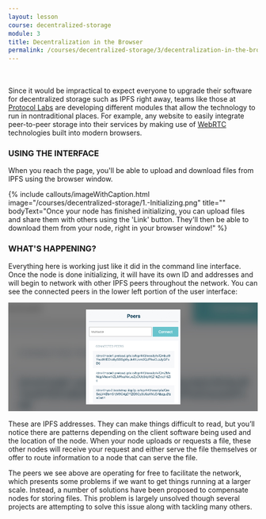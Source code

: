 ```yaml
---
layout: lesson
course: decentralized-storage
module: 3
title: Decentralization in the Browser
permalink: /courses/decentralized-storage/3/decentralization-in-the-browser/
---
```

<br>
<br>
<span class="openingParagraph">
Since it would be impractical to expect everyone to upgrade their software for decentralized storage such as IPFS right away, teams like those at <a href="https://protocol.ai/" target="_blank" rel="noopener noreferrer">Protocol Labs</a> are developing different modules that allow the technology to run in nontraditional places. For example, any website to easily integrate peer-to-peer storage into their services by making use of <a href="https://en.wikipedia.org/wiki/WebRTC">WebRTC</a> technologies built into modern browsers.</span>
&nbsp;

<h3>USING THE INTERFACE</h3>

When you reach the page, you'll be able to upload and download files from IPFS using the browser window.

{% include callouts/imageWithCaption.html
	image="/courses/decentralized-storage/1.-Initializing.png"
	title=""
	bodyText="Once your node has finished initializing, you can upload files and share them with others using the 'Link' button. They'll then be able to download them from your node, right in your browser window!"
%}

<h3>WHAT'S HAPPENING?</h3>

Everything here is working just like it did in the command line interface. Once the node is done initializing, it will have its own ID and addresses and will begin to network with other IPFS peers throughout the network. You can see the connected peers in the lower left portion of the user interface:

<img src="/assets/img/courses/decentralized-storage/Peers.jpg" />

These are IPFS addresses. They can make things difficult to read, but you’ll notice there are patterns
depending on the client software being used and the location of the node. When your node uploads or requests a file, these other nodes will receive your request and either serve the file themselves or offer to route information to a node that can serve the file.

The peers we see above are operating for free to facilitate the network, which presents some problems if we want to get things running at a larger scale. Instead, a number of solutions have been proposed to compensate nodes for storing files. This problem is largely unsolved though several projects are attempting to solve this issue along with tackling many others.
